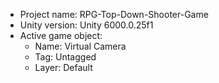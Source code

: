 <!-- UNITY CODE ASSIST INSTRUCTIONS START -->
- Project name: RPG-Top-Down-Shooter-Game
- Unity version: Unity 6000.0.25f1
- Active game object:
  - Name: Virtual Camera
  - Tag: Untagged
  - Layer: Default
<!-- UNITY CODE ASSIST INSTRUCTIONS END -->